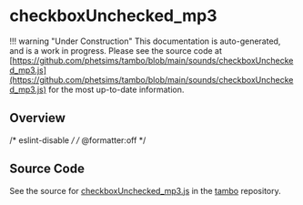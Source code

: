 # checkboxUnchecked_mp3

!!! warning "Under Construction"
    This documentation is auto-generated, and is a work in progress. Please see the source code at
    [https://github.com/phetsims/tambo/blob/main/sounds/checkboxUnchecked_mp3.js](https://github.com/phetsims/tambo/blob/main/sounds/checkboxUnchecked_mp3.js) for the most up-to-date information.

## Overview

/* eslint-disable */
/* @formatter:off */



## Source Code

See the source for [checkboxUnchecked_mp3.js](https://github.com/phetsims/tambo/blob/main/sounds/checkboxUnchecked_mp3.js) in the [tambo](https://github.com/phetsims/tambo) repository.
